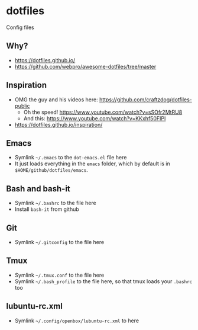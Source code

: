 # dotfiles

Config files

## Why?

- https://dotfiles.github.io/
- https://github.com/webpro/awesome-dotfiles/tree/master

## Inspiration

- OMG the guy and his videos here: https://github.com/craftzdog/dotfiles-public
  - Oh the speed! https://www.youtube.com/watch?v=sSOfr2MtRU8
  - And this: https://www.youtube.com/watch?v=KKxhf50FIPI
- https://dotfiles.github.io/inspiration/

## Emacs

- Symlink `~/.emacs` to the `dot-emacs.el` file here
- It just loads everything in the `emacs` folder, which by default is in `$HOME/github/dotfiles/emacs`.

## Bash and bash-it

- Symlink `~/.bashrc` to the file here
- Install `bash-it` from github

## Git

- Symlink `~/.gitconfig` to the file here

## Tmux

- Symlink `~/.tmux.conf` to the file here
- Symlink `~/.bash_profile` to the file here, so that tmux loads your `.bashrc` too

## lubuntu-rc.xml

- Symlink `~/.config/openbox/lubuntu-rc.xml` to here
